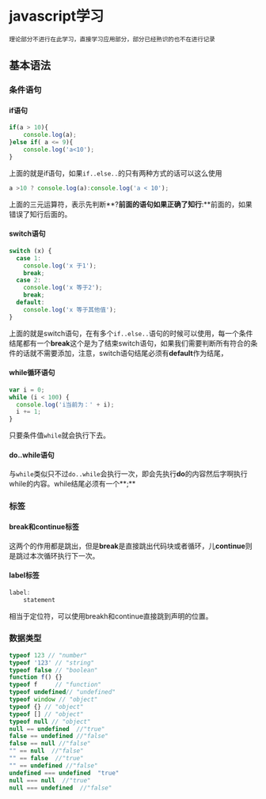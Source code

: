 # javascript学习

`理论部分不进行在此学习，直接学习应用部分，部分已经熟识的也不在进行记录`

## 基本语法

### 条件语句

#### if语句

```javascript
if(a > 10){
	console.log(a);
}else if( a <= 9){
	console.log('a<10');
}
```

上面的就是if语句，如果`if..else..`的只有两种方式的话可以这么使用

```javascript
a >10 ? console.log(a):console.log('a < 10');
```

上面的三元运算符，表示先判断**?**前面的语句如果正确了知行**:**前面的，如果错误了知行后面的。

#### switch语句

```javascript
switch (x) {
  case 1:
    console.log('x 于1');
    break;
  case 2:
    console.log('x 等于2');
    break;
  default:
    console.log('x 等于其他值');
}
```

上面的就是switch语句，在有多个`if..else..`语句的时候可以使用，每一个条件结尾都有一个**break**这个是为了结束switch语句，如果我们需要判断所有符合的条件的话就不需要添加，注意，switch语句结尾必须有**default**作为结尾，

#### while循环语句

```javascript
var i = 0;
while (i < 100) {
  console.log('i当前为：' + i);
  i += 1;
}
```

只要条件值`while`就会执行下去。

#### do..while语句

与`while`类似只不过`do..while`会执行一次，即会先执行**do**的内容然后字啊执行while的内容。while结尾必须有一个**;**

### 标签

#### break和continue标签

这两个的作用都是跳出，但是**break**是直接跳出代码块或者循环，儿**continue**则是跳过本次循环执行下一次。

#### label标签

```javascript
label:
	statement
```

相当于定位符，可以使用breakh和continue直接跳到声明的位置。

### 数据类型

```javascript
typeof 123 // "number"
typeof '123' // "string"
typeof false // "boolean"
function f() {}
typeof f     // "function"
typeof undefined// "undefined"
typeof window // "object"
typeof {} // "object"
typeof [] // "object"
typeof null // "object"
null == undefined  //"true"
false == undefined //"false"
false == null //"false"
"" == null  //"false"
"" == false  //"true"
"" == undefined //"false"
undefined === undefined  "true"
null === null  //"true"
null === undefined  //"false"
```

